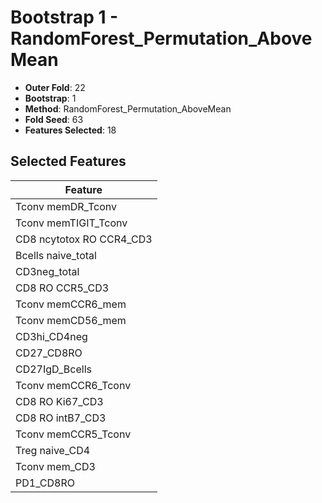 # Bootstrap 1 - RandomForest_Permutation_AboveMean

- **Outer Fold**: 22
- **Bootstrap**: 1
- **Method**: RandomForest_Permutation_AboveMean
- **Fold Seed**: 63
- **Features Selected**: 18

## Selected Features

| Feature |
|---------|
| Tconv memDR_Tconv |
| Tconv memTIGIT_Tconv |
| CD8 ncytotox RO CCR4_CD3 |
| Bcells naive_total |
| CD3neg_total |
| CD8 RO CCR5_CD3 |
| Tconv memCCR6_mem |
| Tconv memCD56_mem |
| CD3hi_CD4neg |
| CD27_CD8RO |
| CD27IgD_Bcells |
| Tconv memCCR6_Tconv |
| CD8  RO Ki67_CD3 |
| CD8 RO intB7_CD3 |
| Tconv memCCR5_Tconv |
| Treg naive_CD4 |
| Tconv mem_CD3 |
| PD1_CD8RO |
